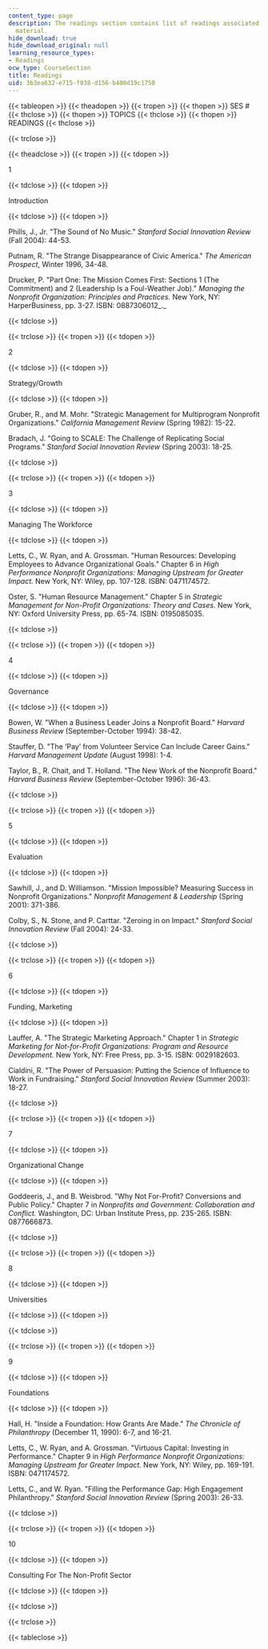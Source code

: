 ```yaml
---
content_type: page
description: The readings section contains list of readings associated with the course
  material.
hide_download: true
hide_download_original: null
learning_resource_types:
- Readings
ocw_type: CourseSection
title: Readings
uid: 3b3ea632-e715-f038-d156-b400d19c1750
---
```


{{< tableopen >}}
{{< theadopen >}}
{{< tropen >}}
{{< thopen >}}
SES #
{{< thclose >}}
{{< thopen >}}
TOPICS
{{< thclose >}}
{{< thopen >}}
READINGS
{{< thclose >}}

{{< trclose >}}

{{< theadclose >}}
{{< tropen >}}
{{< tdopen >}}


1


{{< tdclose >}}
{{< tdopen >}}


Introduction


{{< tdclose >}}
{{< tdopen >}}


Phills, J., Jr. "The Sound of No Music." _Stanford Social Innovation Review_ (Fall 2004): 44-53.

Putnam, R. "The Strange Disappearance of Civic America." _The American Prospect_, Winter 1996, 34-48.

Drucker, P. "Part One: The Mission Comes First: Sections 1 (The Commitment) and 2 (Leadership Is a Foul-Weather Job)." _Managing the Nonprofit Organization: Principles and Practices._ New York, NY: HarperBusiness, pp. 3-27. ISBN: 0887306012_._


{{< tdclose >}}

{{< trclose >}}
{{< tropen >}}
{{< tdopen >}}


2


{{< tdclose >}}
{{< tdopen >}}


Strategy/Growth


{{< tdclose >}}
{{< tdopen >}}


Gruber, R., and M. Mohr. "Strategic Management for Multiprogram Nonprofit Organizations." _California Management Review_ (Spring 1982): 15-22.

Bradach, J. "Going to SCALE: The Challenge of Replicating Social Programs." _Stanford Social Innovation Review_ (Spring 2003): 18-25.


{{< tdclose >}}

{{< trclose >}}
{{< tropen >}}
{{< tdopen >}}


3


{{< tdclose >}}
{{< tdopen >}}


Managing The Workforce


{{< tdclose >}}
{{< tdopen >}}


Letts, C., W. Ryan, and A. Grossman. "Human Resources: Developing Employees to Advance Organizational Goals." Chapter 6 in _High Performance Nonprofit Organizations: Managing Upstream for Greater Impact._ New York, NY: Wiley, pp. 107-128. ISBN: 0471174572.

Oster, S. "Human Resource Management." Chapter 5 in _Strategic Management for Non-Profit Organizations: Theory and Cases._ New York, NY: Oxford University Press, pp. 65-74. ISBN: 0195085035.


{{< tdclose >}}

{{< trclose >}}
{{< tropen >}}
{{< tdopen >}}


4


{{< tdclose >}}
{{< tdopen >}}


Governance


{{< tdclose >}}
{{< tdopen >}}


Bowen, W. "When a Business Leader Joins a Nonprofit Board." _Harvard Business Review_ (September-October 1994): 38-42.

Stauffer, D. "The ‘Pay’ from Volunteer Service Can Include Career Gains." _Harvard Management Update_ (August 1998): 1-4.

Taylor, B., R. Chait, and T. Holland. "The New Work of the Nonprofit Board." _Harvard Business Review_ (September-October 1996): 36-43.


{{< tdclose >}}

{{< trclose >}}
{{< tropen >}}
{{< tdopen >}}


5


{{< tdclose >}}
{{< tdopen >}}


Evaluation


{{< tdclose >}}
{{< tdopen >}}


Sawhill, J., and D. Williamson. "Mission Impossible? Measuring Success in Nonprofit Organizations." _Nonprofit Management & Leadership_ (Spring 2001): 371-386.

Colby, S., N. Stone, and P. Carttar. "Zeroing in on Impact." _Stanford Social Innovation Review_ (Fall 2004): 24-33.


{{< tdclose >}}

{{< trclose >}}
{{< tropen >}}
{{< tdopen >}}


6


{{< tdclose >}}
{{< tdopen >}}


Funding, Marketing


{{< tdclose >}}
{{< tdopen >}}


Lauffer, A. "The Strategic Marketing Approach." Chapter 1 in _Strategic Marketing for Not-for-Profit Organizations: Program and Resource Development._ New York, NY: Free Press, pp. 3-15. ISBN: 0029182603.

Cialdini, R. "The Power of Persuasion: Putting the Science of Influence to Work in Fundraising." _Stanford Social Innovation Review_ (Summer 2003): 18-27.


{{< tdclose >}}

{{< trclose >}}
{{< tropen >}}
{{< tdopen >}}


7


{{< tdclose >}}
{{< tdopen >}}


Organizational Change


{{< tdclose >}}
{{< tdopen >}}


Goddeeris, J., and B. Weisbrod. "Why Not For-Profit? Conversions and Public Policy." Chapter 7 in _Nonprofits and Government: Collaboration and Conflict._ Washington, DC: Urban Institute Press, pp. 235-265. ISBN: 0877666873.


{{< tdclose >}}

{{< trclose >}}
{{< tropen >}}
{{< tdopen >}}


8


{{< tdclose >}}
{{< tdopen >}}


Universities


{{< tdclose >}}
{{< tdopen >}}

{{< tdclose >}}

{{< trclose >}}
{{< tropen >}}
{{< tdopen >}}


9


{{< tdclose >}}
{{< tdopen >}}


Foundations


{{< tdclose >}}
{{< tdopen >}}


Hall, H. "Inside a Foundation: How Grants Are Made." _The Chronicle of Philanthropy_ (December 11, 1990): 6-7, and 16-21.

Letts, C., W. Ryan, and A. Grossman. "Virtuous Capital: Investing in Performance." Chapter 9 in _High Performance Nonprofit Organizations: Managing Upstream for Greater Impact._ New York, NY: Wiley, pp. 169-191. ISBN: 0471174572.

Letts, C., and W. Ryan. "Filling the Performance Gap: High Engagement Philanthropy." _Stanford Social Innovation Review_ (Spring 2003): 26-33.


{{< tdclose >}}

{{< trclose >}}
{{< tropen >}}
{{< tdopen >}}


10


{{< tdclose >}}
{{< tdopen >}}


Consulting For The Non-Profit Sector


{{< tdclose >}}
{{< tdopen >}}

{{< tdclose >}}

{{< trclose >}}

{{< tableclose >}}